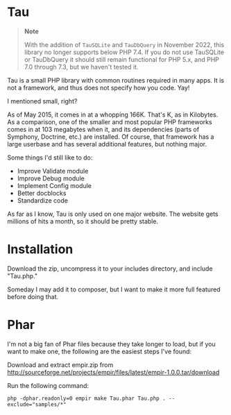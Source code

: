 Tau
===

> **Note**
>
> With the addition of `TauSQLite` and `TauDbQuery` in November 2022, this library
> no longer supports below PHP 7.4. If you do not use TauSQLite or TauDbQuery it 
> should still remain functional for PHP 5.x, and PHP 7.0 through 7.3, but we haven't tested it. 

Tau is a small PHP library with common routines required in many apps. It is not a framework,
and thus does not specify how you code. Yay!

I mentioned small, right?

As of May 2015, it comes in at a whopping 166K. That's K, as in Kilobytes. 
As a comparison, one of the smaller and most popular PHP frameworks comes in
at 103 megabytes when it, and its dependencies (parts of Symphony, Doctrine, etc.)
are installed. Of course, that framework has a large userbase and has several
additional features, but nothing major.

Some things I'd still like to do:

* Improve Validate module
* Improve Debug module
* Implement Config module
* Better docblocks
* Standardize code

As far as I know, Tau is only used on one major website. The website gets millions of hits a month,
so it should be pretty stable.


Installation
============
Download the zip, uncompress it to your includes directory, and include "Tau.php."

Someday I may add it to composer, but I want to make it more full featured before doing that.

Phar
====
I'm not a big fan of Phar files because they take longer to load, but if you want to make one, the following are the easiest steps I've found:

Download and extract empir.zip from http://sourceforge.net/projects/empir/files/latest/empir-1.0.0.tar/download

Run the following command:

```
php -dphar.readonly=0 empir make Tau.phar Tau.php . --exclude="samples/*"
```
